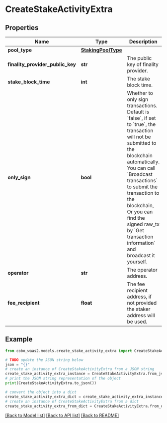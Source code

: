 # CreateStakeActivityExtra


## Properties

Name | Type | Description | Notes
------------ | ------------- | ------------- | -------------
**pool_type** | [**StakingPoolType**](StakingPoolType.md) |  | 
**finality_provider_public_key** | **str** | The public key of finality provider. | 
**stake_block_time** | **int** | The stake block time. | 
**only_sign** | **bool** | Whether to only sign transactions. Default is &#x60;false&#x60;, if set to &#x60;true&#x60;,  the transaction will not be submitted to the blockchain automatically. You can call &#x60;Broadcast transactions&#x60; to submit the transaction to the blockchain,  Or you can find the signed raw_tx by &#x60;Get transaction information&#x60; and broadcast it yourself.  | [optional] 
**operator** | **str** | The operator address. | [optional] 
**fee_recipient** | **float** | The fee recipient address, if not provided the staker address will be used. | [optional] 

## Example

```python
from cobo_waas2.models.create_stake_activity_extra import CreateStakeActivityExtra

# TODO update the JSON string below
json = "{}"
# create an instance of CreateStakeActivityExtra from a JSON string
create_stake_activity_extra_instance = CreateStakeActivityExtra.from_json(json)
# print the JSON string representation of the object
print(CreateStakeActivityExtra.to_json())

# convert the object into a dict
create_stake_activity_extra_dict = create_stake_activity_extra_instance.to_dict()
# create an instance of CreateStakeActivityExtra from a dict
create_stake_activity_extra_from_dict = CreateStakeActivityExtra.from_dict(create_stake_activity_extra_dict)
```
[[Back to Model list]](../README.md#documentation-for-models) [[Back to API list]](../README.md#documentation-for-api-endpoints) [[Back to README]](../README.md)


